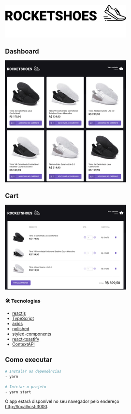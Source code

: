 <img alt="Desafio carrinho de compras" width="400px" src="./src/assets/images/logo-dark.svg#gh-light-mode-only" />
<img alt="Desafio carrinho de compras" width="400px" src="./src/assets/images/logo-light.svg#gh-light-mode-only" />

## Dashboard
<img alt="Desafio carrinho de compras" width="400px" src="./src/assets/images/dashboard.png" />

## Cart
<img alt="Desafio carrinho de compras" width="400px" src="./src/assets/images/cart.png" />

### 🛠 Tecnologias
- [reactjs](https://pt-br.reactjs.org/)
- [TypeScript](https://www.typescriptlang.org/)
- [axios](https://axios-http.com/docs/intro)
- [polished](https://polished.js.org/)
- [styled-components](https://styled-components.com/)
- [react-toastify](https://fkhadra.github.io/react-toastify/introduction)
- [ContextAPI](https://pt-br.reactjs.org/docs/context.html)

## Como executar

```bash
# Instalar as dependências
- yarn

# Iniciar o projeto
- yarn start

```

O app estará disponível no seu navegador pelo endereço [http://localhost:3000](http://localhost:3000).
